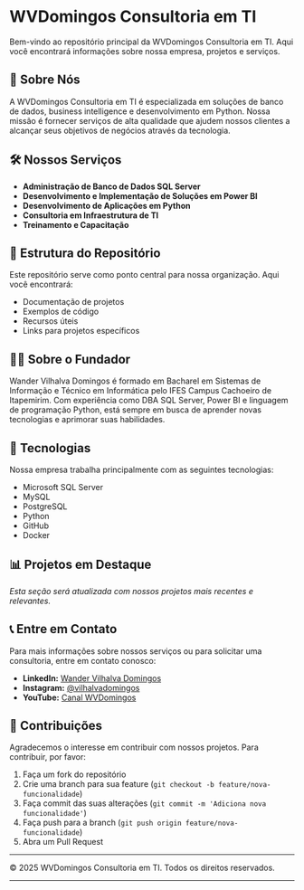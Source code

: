 # WVDomingos Consultoria em TI

Bem-vindo ao repositório principal da WVDomingos Consultoria em TI. Aqui você encontrará informações sobre nossa empresa, projetos e serviços.

## 🚀 Sobre Nós

A WVDomingos Consultoria em TI é especializada em soluções de banco de dados, business intelligence e desenvolvimento em Python. Nossa missão é fornecer serviços de alta qualidade que ajudem nossos clientes a alcançar seus objetivos de negócios através da tecnologia.

## 🛠️ Nossos Serviços

- **Administração de Banco de Dados SQL Server**
- **Desenvolvimento e Implementação de Soluções em Power BI**
- **Desenvolvimento de Aplicações em Python**
- **Consultoria em Infraestrutura de TI**
- **Treinamento e Capacitação**

## 📂 Estrutura do Repositório

Este repositório serve como ponto central para nossa organização. Aqui você encontrará:

- Documentação de projetos
- Exemplos de código
- Recursos úteis
- Links para projetos específicos

## 👨‍💻 Sobre o Fundador

Wander Vilhalva Domingos é formado em Bacharel em Sistemas de Informação e Técnico em Informática pelo IFES Campus Cachoeiro de Itapemirim. Com experiência como DBA SQL Server, Power BI e linguagem de programação Python, está sempre em busca de aprender novas tecnologias e aprimorar suas habilidades.

## 🔧 Tecnologias

Nossa empresa trabalha principalmente com as seguintes tecnologias:

- Microsoft SQL Server
- MySQL
- PostgreSQL
- Python
- GitHub
- Docker

## 📊 Projetos em Destaque

*Esta seção será atualizada com nossos projetos mais recentes e relevantes.*

## 📞 Entre em Contato

Para mais informações sobre nossos serviços ou para solicitar uma consultoria, entre em contato conosco:

- **LinkedIn:** [Wander Vilhalva Domingos](https://www.linkedin.com/in/wandervilhalvadomingos/)
- **Instagram:** [@vilhalvadomingos](https://www.instagram.com/vilhalvadomingos)
- **YouTube:** [Canal WVDomingos](https://www.youtube.com/channel/UCv3-FH7FLH0NrMH872H3lSQ)

## 🤝 Contribuições

Agradecemos o interesse em contribuir com nossos projetos. Para contribuir, por favor:

1. Faça um fork do repositório
2. Crie uma branch para sua feature (`git checkout -b feature/nova-funcionalidade`)
3. Faça commit das suas alterações (`git commit -m 'Adiciona nova funcionalidade'`)
4. Faça push para a branch (`git push origin feature/nova-funcionalidade`)
5. Abra um Pull Request

---

© 2025 WVDomingos Consultoria em TI. Todos os direitos reservados.

---
